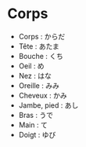 # Corps

- Corps : からだ
- Tête : あたま
- Bouche : くち
- Oeil : め
- Nez : はな
- Oreille : みみ
- Cheveux : かみ
- Jambe, pied : あし
- Bras : うで
- Main : て
- Doigt : ゆび